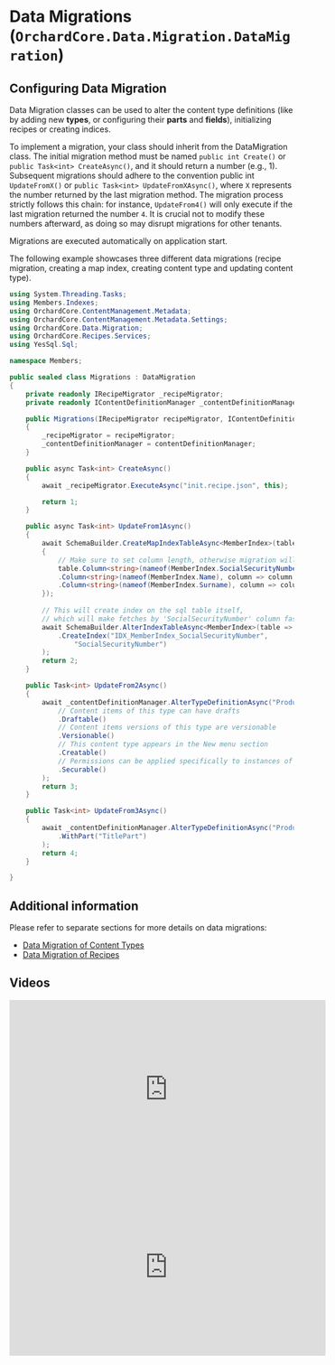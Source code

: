 # Data Migrations (`OrchardCore.Data.Migration.DataMigration`)

## Configuring Data Migration

Data Migration classes can be used to alter the content type definitions (like by adding new __types__, or configuring their __parts__ and __fields__),
initializing recipes or creating indices.

To implement a migration, your class should inherit from the DataMigration class. The initial migration method must be named `public int Create()` or `public Task<int> CreateAsync()`, and it should return a number (e.g., 1). Subsequent migrations should adhere to the convention public int `UpdateFromX()` or `public Task<int> UpdateFromXAsync()`, where `X` represents the number returned by the last migration method. The migration process strictly follows this chain: for instance, `UpdateFrom4()` will only execute if the last migration returned the number `4`. It is crucial not to modify these numbers afterward, as doing so may disrupt migrations for other tenants.

Migrations are executed automatically on application start.

The following example showcases three different data migrations (recipe migration, creating a map index, creating content type and updating content type).

```csharp
using System.Threading.Tasks;
using Members.Indexes;
using OrchardCore.ContentManagement.Metadata;
using OrchardCore.ContentManagement.Metadata.Settings;
using OrchardCore.Data.Migration;
using OrchardCore.Recipes.Services;
using YesSql.Sql;

namespace Members;

public sealed class Migrations : DataMigration
{
    private readonly IRecipeMigrator _recipeMigrator;
    private readonly IContentDefinitionManager _contentDefinitionManager;

    public Migrations(IRecipeMigrator recipeMigrator, IContentDefinitionManager contentDefinitionManager)
    {
        _recipeMigrator = recipeMigrator;
        _contentDefinitionManager = contentDefinitionManager;
    }

    public async Task<int> CreateAsync()
    {
        await _recipeMigrator.ExecuteAsync("init.recipe.json", this);

        return 1;
    }

    public async Task<int> UpdateFrom1Async()
    {
        await SchemaBuilder.CreateMapIndexTableAsync<MemberIndex>(table =>
        {
            // Make sure to set column length, otherwise migration will not work for all databases
            table.Column<string>(nameof(MemberIndex.SocialSecurityNumber), column => column.WithLength(11))
            .Column<string>(nameof(MemberIndex.Name), column => column.WithLength(26))
            .Column<string>(nameof(MemberIndex.Surname), column => column.WithLength(26))
        });
            
        // This will create index on the sql table itself, 
        // which will make fetches by 'SocialSecurityNumber' column faster
        await SchemaBuilder.AlterIndexTableAsync<MemberIndex>(table => table
            .CreateIndex("IDX_MemberIndex_SocialSecurityNumber",
                "SocialSecurityNumber")
        );
        return 2;
    }

    public Task<int> UpdateFrom2Async()
    {
        await _contentDefinitionManager.AlterTypeDefinitionAsync("Product", type => type
            // Content items of this type can have drafts
            .Draftable()
            // Content items versions of this type are versionable
            .Versionable()
            // This content type appears in the New menu section
            .Creatable()
            // Permissions can be applied specifically to instances of this type
            .Securable()
        );
        return 3;
    }

    public Task<int> UpdateFrom3Async()
    {
        await _contentDefinitionManager.AlterTypeDefinitionAsync("Product", type => type
            .WithPart("TitlePart")
        );
        return 4;
    }

}
```

## Additional information

Please refer to separate sections for more details on data migrations:

- [Data Migration of Content Types](../ContentTypes/README.md#migrations)
- [Data Migration of Recipes](../Recipes/README.md#recipe-migrations)

## Videos

<iframe width="560" height="315" src="https://www.youtube-nocookie.com/embed/bayT58i7DVY" title="YouTube video player" frameborder="0" allow="accelerometer; autoplay; clipboard-write; encrypted-media; gyroscope; picture-in-picture; web-share" allowfullscreen></iframe>

<iframe width="560" height="315" src="https://www.youtube-nocookie.com/embed/mN4H6hIBzWI" title="YouTube video player" frameborder="0" allow="accelerometer; autoplay; clipboard-write; encrypted-media; gyroscope; picture-in-picture; web-share" allowfullscreen></iframe>
